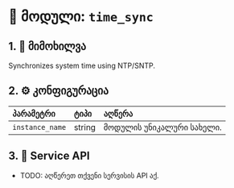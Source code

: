 # 🔌 მოდული: `time_sync`

## 1. 📜 მიმოხილვა
Synchronizes system time using NTP/SNTP.

## 2. ⚙️ კონფიგურაცია
| პარამეტრი | ტიპი | აღწერა |
|:---|:---|:---|
| `instance_name` | string | მოდულის უნიკალური სახელი. |

## 3. 🔌 Service API
- TODO: აღწერეთ თქვენი სერვისის API აქ.
